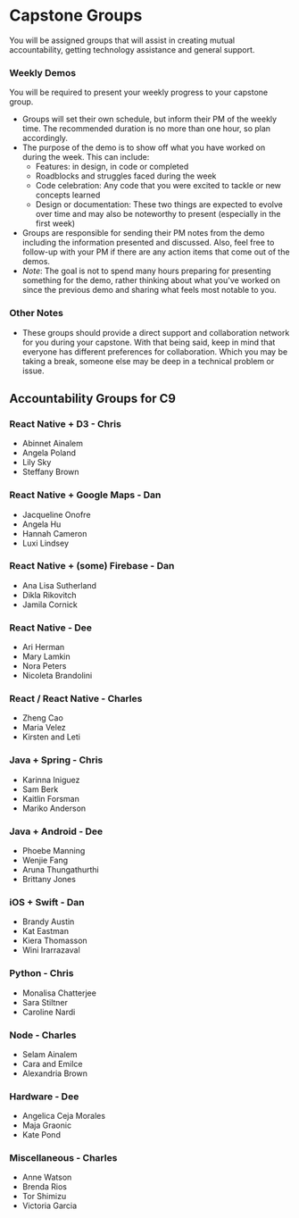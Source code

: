 # Capstone Groups
You will be assigned groups that will assist in creating mutual accountability, getting technology assistance and general support.

### Weekly Demos
You will be required to present your weekly progress to your capstone group.
- Groups will set their own schedule, but inform their PM of the weekly time. The recommended duration is no more than one hour, so plan accordingly.
- The purpose of the demo is to show off what you have worked on during the week. This can include:
  - Features: in design, in code or completed
  - Roadblocks and struggles faced during the week
  - Code celebration: Any code that you were excited to tackle or new concepts learned
  - Design or documentation: These two things are expected to evolve over time and may also be noteworthy to  present (especially in the first week)
- Groups are responsible for sending their PM notes from the demo including the information presented and discussed. Also, feel free to follow-up with your PM if there are any action items that come out of the demos.
- *Note*: The goal is not to spend many hours preparing for presenting something for the demo, rather thinking about what you've worked on since the previous demo and sharing what feels most notable to you.

### Other Notes
- These groups should provide a direct support and collaboration network for you during your capstone. With that being said, keep in mind that everyone has different preferences for collaboration. Which you may be taking a break, someone else may be deep in a technical problem or issue.

## Accountability Groups for C9

### React Native + D3 - Chris
- Abinnet Ainalem	
- Angela Poland	
- Lily Sky	
- Steffany Brown	
	
### React Native + Google Maps - Dan
- Jacqueline Onofre	
- Angela Hu	
- Hannah Cameron	
- Luxi Lindsey

### React Native + (some) Firebase - Dan
- Ana Lisa Sutherland
- Dikla Rikovitch	
- Jamila Cornick	
	
### React Native - Dee
- Ari Herman	
- Mary Lamkin	
- Nora Peters	
- Nicoleta Brandolini	
	
### React / React Native - Charles
- Zheng Cao	
- Maria Velez	
- Kirsten and Leti	
	
### Java + Spring - Chris
- Karinna Iniguez	
- Sam Berk	
- Kaitlin Forsman	
- Mariko Anderson	
	
### Java + Android - Dee
- Phoebe Manning	
- Wenjie Fang	
- Aruna Thungathurthi
- Brittany Jones
	
### iOS + Swift - Dan
- Brandy Austin	
- Kat Eastman	
- Kiera Thomasson	
- Wini Irarrazaval	
	
### Python - Chris
- Monalisa Chatterjee	
- Sara Stiltner	
- Caroline Nardi	
	
### Node - Charles
- Selam Ainalem	
- Cara and Emilce	
- Alexandria Brown	
	
### Hardware - Dee
- Angelica Ceja Morales	
- Maja Graonic	
- Kate Pond	
	
### Miscellaneous - Charles
- Anne Watson	
- Brenda Rios	
- Tor Shimizu	
- Victoria Garcia	
